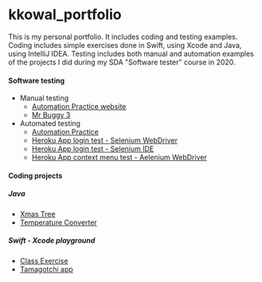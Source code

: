# kkowal_portfolio
<!--## sub heading-->
 This is my personal portfolio. It includes coding and testing examples. Coding includes simple exercises done in Swift, using Xcode and Java, using IntelliJ IDEA. Testing includes both manual and automation  examples of the projects I did during my SDA "Software tester" course in 2020.
 
  #### Software testing
 - Manual testing
   - [Automation Practice website](https://github.com/kkowalRepository/kkowal_portfolio/blob/master/Manual%20Testing/AutomationPractice/AutoPractice.md)
   - [Mr Buggy 3](https://github.com/kkowalRepository/kkowal_portfolio/blob/master/Manual%20Testing/MrBuggy3/MrBuggy3.md)
 - Automated testing
   - [Automation Practice](https://github.com/kkowalRepository/kkowal_portfolio/blob/master/Automated%20Testing/BDD.md)
   - [Heroku App login test - Selenium WebDriver](https://github.com/kkowalRepository/kkowal_portfolio/blob/master/Automated%20Testing/HerokuAppLoginTest/herokuLogin.md)
   - [Heroku App login test - Selenium IDE](https://github.com/kkowalRepository/kkowal_portfolio/blob/master/Automated%20Testing/HerokuAppLogintestSeleniumIDE/herokuLoginSeleniumIDE.md)
   - [Heroku App context menu test - Aelenium WebDriver](https://github.com/kkowalRepository/kkowal_portfolio/blob/master/Automated%20Testing/HerokuAppContextMenuTest/herokuContextMenu.md)
   
 
 #### Coding projects
 
  ##### Java
 - [Xmas Tree](https://github.com/kkowalRepository/kkowal_portfolio/blob/master/Java/JavaExercises.md)
 - [Temperature Converter](https://github.com/kkowalRepository/kkowal_portfolio/blob/master/Java/JavaExercises.md)
 
 ##### Swift - Xcode playground
 - [Class Exercise](https://github.com/kkowalRepository/kkowal_portfolio/blob/master/Xcode%20playground/classExercise.md)
 - [Tamagotchi app](https://github.com/kkowalRepository/kkowal_portfolio/blob/master/Xcode%20playground/tamagotchi.md)
